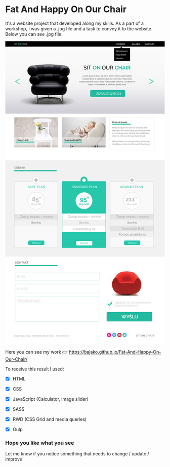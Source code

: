 

# Fat And Happy On Our Chair
It's a website project that developed along my skills. As a part of a workshop, I was given a .jpg file and a task to convey it to the website. Below you can see .jpg file:

![alt text](https://github.com/bajako/Fat-And-Happy-On-Our-Chair/blob/master/images/workshop.jpg)

Here you can see my work :point_right: https://bajako.github.io/Fat-And-Happy-On-Our-Chair/

To receive this result I used:

- [x] HTML
- [x] CSS
- [x] JavaScript (Calculator, image slider)
- [x] SASS
- [x] RWD (CSS Grid and media queries)
- [x] Gulp


### Hope you like what you see
Let me know if you notice something that  needs to change / update / improve
